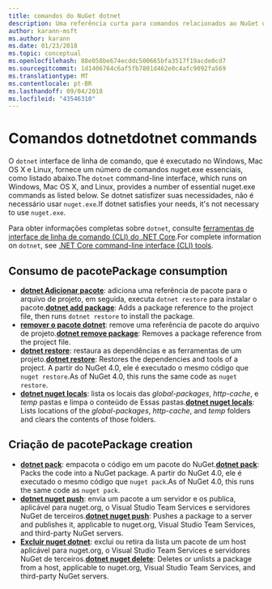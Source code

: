 ```yaml
---
title: comandos do NuGet dotnet
description: Uma referência curta para comandos relacionados ao NuGet usando a interface de linha de comando dotnet.
author: karann-msft
ms.author: karann
ms.date: 01/23/2018
ms.topic: conceptual
ms.openlocfilehash: 88e058be674ecddc500665bfa3517f19acde0cd7
ms.sourcegitcommit: 1d1406764c6af5fb7801d462e0c4afc9092fa569
ms.translationtype: MT
ms.contentlocale: pt-BR
ms.lasthandoff: 09/04/2018
ms.locfileid: "43546310"
---
```

# <a name="dotnet-commands"></a><span data-ttu-id="3e805-103">Comandos dotnet</span><span class="sxs-lookup"><span data-stu-id="3e805-103">dotnet commands</span></span>

<span data-ttu-id="3e805-104">O `dotnet` interface de linha de comando, que é executado no Windows, Mac OS X e Linux, fornece um número de comandos nuget.exe essenciais, como listado abaixo.</span><span class="sxs-lookup"><span data-stu-id="3e805-104">The `dotnet` command-line interface, which runs on Windows, Mac OS X, and Linux, provides a number of essential nuget.exe commands as listed below.</span></span> <span data-ttu-id="3e805-105">Se dotnet satisfizer suas necessidades, não é necessário usar `nuget.exe`.</span><span class="sxs-lookup"><span data-stu-id="3e805-105">If dotnet satisfies your needs, it's not necessary to use `nuget.exe`.</span></span>

<span data-ttu-id="3e805-106">Para obter informações completas sobre `dotnet`, consulte [ferramentas de interface de linha de comando (CLI) do .NET Core](/dotnet/core/tools/?tabs=netcore2x).</span><span class="sxs-lookup"><span data-stu-id="3e805-106">For complete information on `dotnet`, see [.NET Core command-line interface (CLI) tools](/dotnet/core/tools/?tabs=netcore2x).</span></span>

## <a name="package-consumption"></a><span data-ttu-id="3e805-107">Consumo de pacote</span><span class="sxs-lookup"><span data-stu-id="3e805-107">Package consumption</span></span>

- <span data-ttu-id="3e805-108">[**dotnet Adicionar pacote**](/dotnet/core/tools/dotnet-add-package): adiciona uma referência de pacote para o arquivo de projeto, em seguida, executa `dotnet restore` para instalar o pacote.</span><span class="sxs-lookup"><span data-stu-id="3e805-108">[**dotnet add package**](/dotnet/core/tools/dotnet-add-package): Adds a package reference to the project file, then runs `dotnet restore` to install the package.</span></span>
- <span data-ttu-id="3e805-109">[**remover o pacote dotnet**](/dotnet/core/tools/dotnet-remove-package): remove uma referência de pacote do arquivo de projeto.</span><span class="sxs-lookup"><span data-stu-id="3e805-109">[**dotnet remove package**](/dotnet/core/tools/dotnet-remove-package): Removes a package reference from the project file.</span></span>
- <span data-ttu-id="3e805-110">[**dotnet restore**](/dotnet/core/tools/dotnet-restore?tabs=netcore2x): restaura as dependências e as ferramentas de um projeto.</span><span class="sxs-lookup"><span data-stu-id="3e805-110">[**dotnet restore**](/dotnet/core/tools/dotnet-restore?tabs=netcore2x): Restores the dependencies and tools of a project.</span></span> <span data-ttu-id="3e805-111">A partir do NuGet 4.0, ele é executado o mesmo código que `nuget restore`.</span><span class="sxs-lookup"><span data-stu-id="3e805-111">As of NuGet 4.0, this runs the same code as `nuget restore`.</span></span>
- <span data-ttu-id="3e805-112">[**dotnet nuget locals**](/dotnet/core/tools/dotnet-nuget-locals): lista os locais das *global-packages*, *http-cache*, e *temp* pastas e limpa o conteúdo de Essas pastas.</span><span class="sxs-lookup"><span data-stu-id="3e805-112">[**dotnet nuget locals**](/dotnet/core/tools/dotnet-nuget-locals): Lists locations of the *global-packages*, *http-cache*, and *temp* folders and clears the contents of those folders.</span></span>

## <a name="package-creation"></a><span data-ttu-id="3e805-113">Criação de pacote</span><span class="sxs-lookup"><span data-stu-id="3e805-113">Package creation</span></span>

- <span data-ttu-id="3e805-114">[**dotnet pack**](/dotnet/core/tools/dotnet-pack?tabs=netcore2x): empacota o código em um pacote do NuGet.</span><span class="sxs-lookup"><span data-stu-id="3e805-114">[**dotnet pack**](/dotnet/core/tools/dotnet-pack?tabs=netcore2x): Packs the code into a NuGet package.</span></span> <span data-ttu-id="3e805-115">A partir do NuGet 4.0, ele é executado o mesmo código que `nuget pack`.</span><span class="sxs-lookup"><span data-stu-id="3e805-115">As of NuGet 4.0, this runs the same code as `nuget pack`.</span></span>
- <span data-ttu-id="3e805-116">[**dotnet nuget push**](/dotnet/core/tools/dotnet-nuget-push): envia um pacote a um servidor e os publica, aplicável para nuget.org, o Visual Studio Team Services e servidores NuGet de terceiros.</span><span class="sxs-lookup"><span data-stu-id="3e805-116">[**dotnet nuget push**](/dotnet/core/tools/dotnet-nuget-push): Pushes a package to a server and publishes it, applicable to nuget.org, Visual Studio Team Services, and third-party NuGet servers.</span></span>
- <span data-ttu-id="3e805-117">[**Excluir nuget dotnet**](/dotnet/core/tools/dotnet-nuget-delete): exclui ou retira da lista um pacote de um host aplicável para nuget.org, o Visual Studio Team Services e servidores NuGet de terceiros.</span><span class="sxs-lookup"><span data-stu-id="3e805-117">[**dotnet nuget delete**](/dotnet/core/tools/dotnet-nuget-delete): Deletes or unlists a package from a host, applicable to nuget.org, Visual Studio Team Services, and third-party NuGet servers.</span></span>
